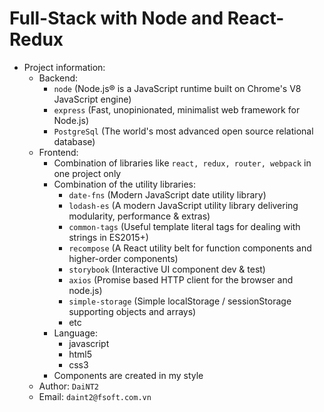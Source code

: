# Full-Stack with Node and React-Redux

- Project information: 
  - Backend: 
    - `node` (Node.js® is a JavaScript runtime built on Chrome's V8 JavaScript engine)
    - `express` (Fast, unopinionated, minimalist web framework for Node.js)
    - `PostgreSql` (The world's most advanced open source relational database)
  - Frontend: 
    - Combination of libraries like `react, redux, router, webpack` in one project only
    - Combination of the utility libraries:
      - `date-fns` (Modern JavaScript date utility library)
      - `lodash-es` (A modern JavaScript utility library delivering modularity, performance & extras)
      - `common-tags` (Useful template literal tags for dealing with strings in ES2015+)
      - `recompose` (A React utility belt for function components and higher-order components)
      - `storybook` (Interactive UI component dev & test)
      - `axios` (Promise based HTTP client for the browser and node.js)
      - `simple-storage` (Simple localStorage / sessionStorage supporting objects and arrays)
      - etc
    - Language:
      - javascript
      - html5
      - css3
    - Components are created in my style
  - Author: `DaiNT2`
  - Email: `daint2@fsoft.com.vn`
